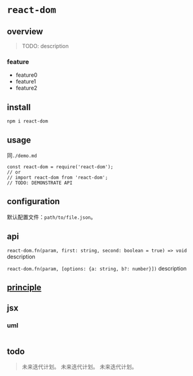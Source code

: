 # `react-dom`

## overview
> TODO: description

### feature
- feature0
- feature1
- feature2

## install
`npm i react-dom`

## usage
同`./demo.md`
```
const react-dom = require('react-dom');
// or
// import react-dom from 'react-dom';
// TODO: DEMONSTRATE API
```

## configuration
默认配置文件：`path/to/file.json`。

## api
`react-dom.fn(param, first: string, second: boolean = true) => void`
description

`react-dom.fn(param, [options: {a: string, b?: number}])`
description

## [principle](/framework/react/react-dom/principle.html)

## jsx

### uml
```
```

## todo
> 未来迭代计划。
> 未来迭代计划。
> 未来迭代计划。